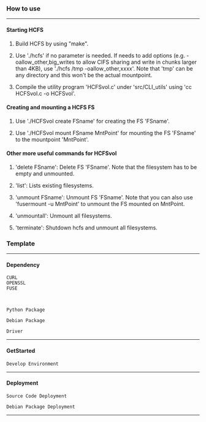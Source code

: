###  **How to use**
----------

#### **Starting HCFS**
1. Build HCFS by using "make".

2. Use './hcfs' if no parameter is needed. If needs to add options
(e.g. -oallow_other,big_writes to allow CIFS sharing and write in
chunks larger than 4KB), use './hcfs /tmp -oallow_other,xxxx'. Note
that 'tmp' can be any directory and this won't be the actual mountpoint.

3. Compile the utility program 'HCFSvol.c' under 'src/CLI_utils' using
'cc HCFSvol.c -o HCFSvol'.

#### **Creating and mounting a HCFS FS**

1. Use './HCFSvol create FSname' for creating the FS 'FSname'.

2. Use './HCFSvol mount FSname MntPoint' for mounting the FS 'FSname'
to the mountpoint 'MntPoint'.

#### **Other more useful commands for HCFSvol**

1. 'delete FSname': Delete FS 'FSname'. Note that the filesystem
has to be empty and unmounted.

2. 'list': Lists existing filesystems.

3. 'unmount FSname': Unmount FS 'FSname'. Note that you can also use
'fusermount -u MntPoint' to unmount the FS mounted on MntPoint.

4. 'unmountall': Unmount all filesystems.

5. 'terminate': Shutdown hcfs and unmount all filesystems.


###  **Template**
----------

#### **Dependency**

```preinstall
CURL
OPENSSL
FUSE



Python Package

Debian Package

Driver

```

----------

#### **GetStarted**

```Develop
Develop Environment 
```

----------

#### **Deployment**

```Deployment
Source Code Deployment
    
Debian Package Deployment

```

----------
